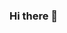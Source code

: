 ### Hi there 👋

<!--
**BrianPatHernandez/BrianPatHernandez** is a ✨ _special_ ✨ repository because its `README.md` (this file) appears on your GitHub profile.

Here are some ideas to get you started:

- 🔭 I’m currently working on ...
- 🌱 I’m currently learning ...
- 👯 I’m looking to collaborate on ...
- 🤔 I’m looking for help with ...
- 💬 Ask me about ...
- 📫 How to reach me: Facebook - https://www.facebook.com/profile.php?id=100035557890425&mibextid=avESrC
- 😄 Pronouns: ...
- ⚡ Fun fact: ...
-->
